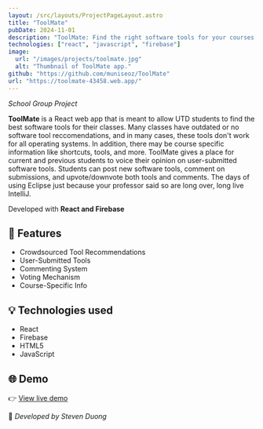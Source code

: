 ```yaml
---
layout: /src/layouts/ProjectPageLayout.astro
title: "ToolMate"
pubDate: 2024-11-01
description: "ToolMate: Find the right software tools for your courses! Real reccomendations from real students."
technologies: ["react", "javascript", "firebase"]
image:
  url: "/images/projects/toolmate.jpg"
  alt: "Thumbnail of ToolMate app."
github: "https://github.com/muniseoz/ToolMate"
url: "https://toolmate-43458.web.app/"
---
```


_School Group Project_

**ToolMate** is a React web app that is meant to allow UTD students to find the best software tools for their classes. Many classes have outdated or no software tool reccomendations, and in many cases, these tools don't work for all operating systems. In addition, there may be course specific information like shortcuts, tools, and more. ToolMate gives a place for current and previous students to voice their opinion on user-submitted software tools. Students can post new software tools, comment on submissions, and upvote/downvote both tools and comments. The days of using Eclipse just because your professor said so are long over, long live IntelliJ.

Developed with **React and Firebase**

## 🧩 Features

- Crowdsourced Tool Recommendations
- User-Submitted Tools
- Commenting System
- Voting Mechanism
- Course-Specific Info

## 💡 Technologies used

- React
- Firebase
- HTML5
- JavaScript

## 🌐 Demo

👉 [View live demo](https://toolmate-43458.web.app/)

🚀 _Developed by Steven Duong_
